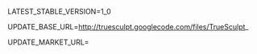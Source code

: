 LATEST\_STABLE\_VERSION=1\_0

UPDATE\_BASE\_URL=http://truesculpt.googlecode.com/files/TrueSculpt_

UPDATE\_MARKET\_URL=